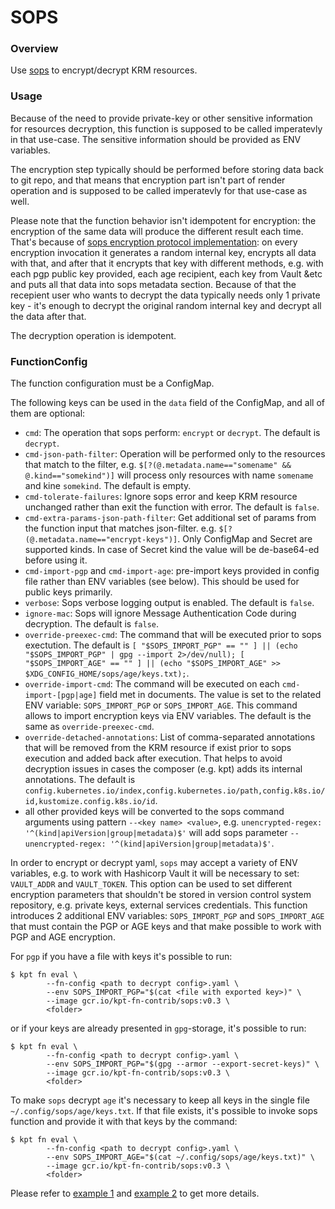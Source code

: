 # SOPS

### Overview

Use [sops] to encrypt/decrypt KRM resources.

### Usage

Because of the need to provide private-key or other sensitive information for
resources decryption, this function is supposed to be called imperatevly in that use-case.
The sensitive information should be provided as ENV variables.

The encryption step typically should be performed before storing data back to git repo,
and that means that encryption part isn't part of render operation and is supposed to be called
imperatevly for that use-case as well.

Please note that the function behavior isn't idempotent for encryption: the encryption of the same data
will produce the different result each time. That's because of [sops encryption protocol implementation](https://github.com/mozilla/sops#encryption-protocol):
on every encryption invocation it generates a random internal key, encrypts all data with that, and after that it encrypts that key with different methods, e.g. with each pgp public key provided, each age recipient, each key from Vault &etc and puts all that data into sops metadata section. Because of that the recepient user who wants to decrypt the data typically needs only 1 private key - it's enough to decrypt the original random internal key and decrypt all the data after that.

The decryption operation is idempotent.


### FunctionConfig

The function configuration must be a ConfigMap.

The following keys can be used in the `data` field of the ConfigMap, and all of
them are optional:

- `cmd`: The operation that sops perform: `encrypt` or `decrypt`. The default
  is `decrypt`.
- `cmd-json-path-filter`: Operation will be performed only to the resources that match
  to the filter, e.g. `$[?(@.metadata.name=="somename" && @.kind=="somekind")]` will
  process only resources with name `somename` and kine `somekind`. The default is empty.
- `cmd-tolerate-failures`: Ignore sops error and keep KRM resource unchanged rather than
  exit the function with error. The default is `false`.
- `cmd-extra-params-json-path-filter`: Get additional set of params from the function input that matches json-filter. e.g. `$[?(@.metadata.name=="encrypt-keys")]`. Only
  ConfigMap and Secret are supported kinds. In case of Secret kind the value will be de-base64-ed before using it.
- `cmd-import-pgp` and `cmd-import-age`: pre-import keys provided in config file rather than ENV variables (see below). This should be used for public keys primarily.
- `verbose`: Sops verbose logging output is enabled. The default is `false`.
- `ignore-mac`: Sops will ignore Message Authentication Code during decryption. The default
  is `false`.
- `override-preexec-cmd`: The command that will be executed prior to sops exectution. The default is
  `[ "$SOPS_IMPORT_PGP" == "" ] || (echo "$SOPS_IMPORT_PGP" | gpg --import 2>/dev/null); [ "$SOPS_IMPORT_AGE" == "" ] || (echo "$SOPS_IMPORT_AGE" >> $XDG_CONFIG_HOME/sops/age/keys.txt);`.
- `override-import-cmd`: The command will be executed on each `cmd-import-[pgp|age]` field met in documents. The value is set to the 
  related ENV variable: `SOPS_IMPORT_PGP` or `SOPS_IMPORT_AGE`. This command allows to import encryption keys via ENV variables. The default is the same as `override-preexec-cmd`.
- `override-detached-annotations`: List of comma-separated annotations that will be removed from the KRM resource
  if exist prior to sops execution and added back after execution. That helps to avoid decryption issues
  in cases the composer (e.g. kpt) adds its internal annotations. The default is
  `config.kubernetes.io/index,config.kubernetes.io/path,config.k8s.io/id,kustomize.config.k8s.io/id`.
- all other provided keys will be converted to the sops command arguments using pattern `--<key name> <value>`, e.g.
  `unencrypted-regex: '^(kind|apiVersion|group|metadata)$'` will add sops parameter `--unencrypted-regex: '^(kind|apiVersion|group|metadata)$'`.

In order to encrypt or decrypt yaml, `sops` may accept a variety of ENV variables, e.g. to work
with Hashicorp Vault it will be necessary to set: `VAULT_ADDR` and
`VAULT_TOKEN`. This option can be used to set different encryption parameters that shouldn't be stored
in version control system repository, e.g. private keys, external services credentials.
This function introduces 2 additional ENV variables: `SOPS_IMPORT_PGP` and `SOPS_IMPORT_AGE` that must contain the PGP or AGE keys and that
make possible to work with PGP and AGE encryption.

For `pgp` if you have a file with keys it's possible to run:

```shell
$ kpt fn eval \
        --fn-config <path to decrypt config>.yaml \
        --env SOPS_IMPORT_PGP="$(cat <file with exported key>)" \
        --image gcr.io/kpt-fn-contrib/sops:v0.3 \
        <folder>
```

or if your keys are already presented in `gpg`-storage, it's possible to run:

```shell
$ kpt fn eval \
        --fn-config <path to decrypt config>.yaml \
        --env SOPS_IMPORT_PGP="$(gpg --armor --export-secret-keys)" \
        --image gcr.io/kpt-fn-contrib/sops:v0.3 \
        <folder>
```

To make `sops` decrypt `age` it's necessary to keep all keys in the single file `~/.config/sops/age/keys.txt`. If that file exists, it's possible to invoke sops function and provide it with that keys by the command:

```shell
$ kpt fn eval \
        --fn-config <path to decrypt config>.yaml \
        --env SOPS_IMPORT_AGE="$(cat ~/.config/sops/age/keys.txt)" \
        --image gcr.io/kpt-fn-contrib/sops:v0.3 \
        <folder>
```

Please refer to [example 1] and [example 2] to get more details.

[sops]: https://github.com/mozilla/sops
[example 1]: /contrib/examples/sops-age/
[example 2]: /contrib/examples/sops-pgp-and-age/
